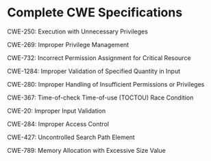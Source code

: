 

# Complete CWE Specifications

CWE-250: Execution with Unnecessary Privileges

CWE-269: Improper Privilege Management

CWE-732: Incorrect Permission Assignment for Critical Resource

CWE-1284: Improper Validation of Specified Quantity in Input

CWE-280: Improper Handling of Insufficient Permissions or Privileges 

CWE-367: Time-of-check Time-of-use (TOCTOU) Race Condition

CWE-20: Improper Input Validation

CWE-284: Improper Access Control

CWE-427: Uncontrolled Search Path Element

CWE-789: Memory Allocation with Excessive Size Value